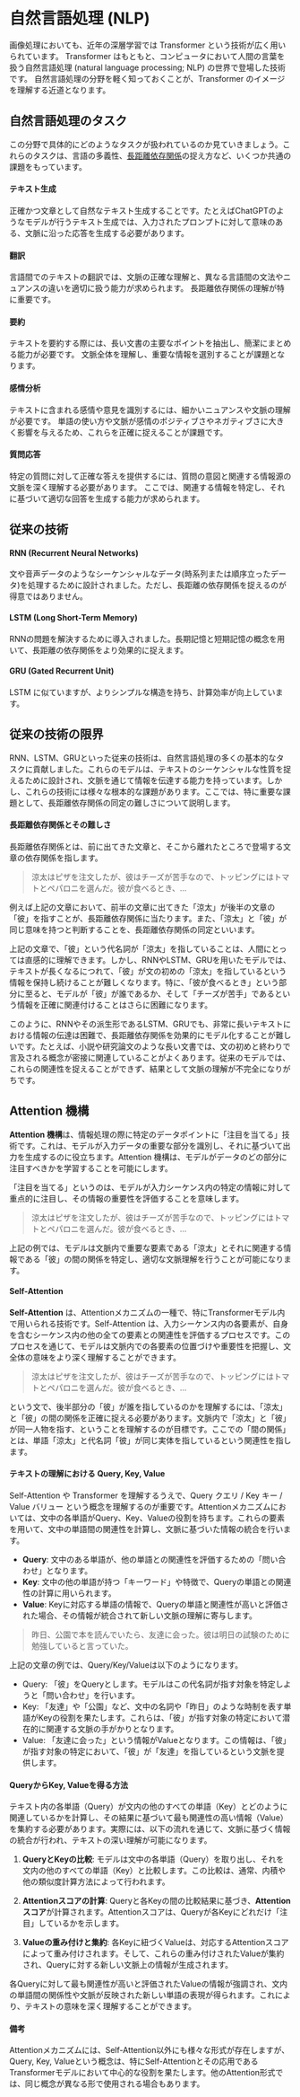 # 自然言語処理 (NLP)

画像処理においても、近年の深層学習では Transformer という技術が広く用いられています。
Transformer はもともと、コンピュータにおいて人間の言葉を扱う自然言語処理 (natural language processing; NLP) の世界で登場した技術です。
自然言語処理の分野を軽く知っておくことが、Transformer のイメージを理解する近道となります。

## 自然言語処理のタスク

この分野で具体的にどのようなタスクが扱われているのか見ていきましょう。これらのタスクは、言語の多義性、[長距離依存関係](#長距離依存関係の捉え方)の捉え方など、いくつか共通の課題をもっています。

#### テキスト生成
正確かつ文章として自然なテキスト生成することです。たとえばChatGPTのようなモデルが行うテキスト生成では、入力されたプロンプトに対して意味のある、文脈に沿った応答を生成する必要があります。

#### 翻訳
言語間でのテキストの翻訳では、文脈の正確な理解と、異なる言語間の文法やニュアンスの違いを適切に扱う能力が求められます。
長距離依存関係の理解が特に重要です。

#### 要約
テキストを要約する際には、長い文書の主要なポイントを抽出し、簡潔にまとめる能力が必要です。
文脈全体を理解し、重要な情報を選別することが課題となります。

#### 感情分析
テキストに含まれる感情や意見を識別するには、細かいニュアンスや文脈の理解が必要です。
単語の使い方や文脈が感情のポジティブさやネガティブさに大きく影響を与えるため、これらを正確に捉えることが課題です。

#### 質問応答
特定の質問に対して正確な答えを提供するには、質問の意図と関連する情報源の文脈を深く理解する必要があります。
ここでは、関連する情報を特定し、それに基づいて適切な回答を生成する能力が求められます。

## 従来の技術

#### RNN (Recurrent Neural Networks)
文や音声データのようなシーケンシャルなデータ(時系列または順序立ったデータ)を処理するために設計されました。ただし、長距離の依存関係を捉えるのが得意ではありません。

#### LSTM (Long Short-Term Memory)
RNNの問題を解決するために導入されました。長期記憶と短期記憶の概念を用いて、長距離の依存関係をより効果的に捉えます。

#### GRU (Gated Recurrent Unit)
LSTM に似ていますが、よりシンプルな構造を持ち、計算効率が向上しています。

## 従来の技術の限界

RNN、LSTM、GRUといった従来の技術は、自然言語処理の多くの基本的なタスクに貢献しました。これらのモデルは、テキストのシーケンシャルな性質を捉えるために設計され、文脈を通じて情報を伝達する能力を持っています。しかし、これらの技術には様々な根本的な課題があります。ここでは、特に重要な課題として、長距離依存関係の同定の難しさについて説明します。

#### 長距離依存関係とその難しさ

長距離依存関係とは、前に出てきた文章と、そこから離れたところで登場する文章の依存関係を指します。

> 涼太はピザを注文したが、彼はチーズが苦手なので、トッピングにはトマトとペパロニを選んだ。彼が食べるとき、...

例えば上記の文章において、前半の文章に出てきた「涼太」が後半の文章の「彼」を指すことが、長距離依存関係に当たります。また、「涼太」と「彼」が同じ意味を持つと判断することを、長距離依存関係の同定といいます。

上記の文章で、「彼」という代名詞が「涼太」を指していることは、人間にとっては直感的に理解できます。しかし、RNNやLSTM、GRUを用いたモデルでは、テキストが長くなるにつれて、「彼」が文の初めの「涼太」を指しているという情報を保持し続けることが難しくなります。特に、「彼が食べるとき」という部分に至ると、モデルが「彼」が誰であるか、そして「チーズが苦手」であるという情報を正確に関連付けることはさらに困難になります。

このように、RNNやその派生形であるLSTM、GRUでも、非常に長いテキストにおける情報の伝達は困難で、長距離依存関係を効果的にモデル化することが難しいです。たとえば、小説や研究論文のような長い文書では、文の初めと終わりで言及される概念が密接に関連していることがよくあります。従来のモデルでは、これらの関連性を捉えることができず、結果として文脈の理解が不完全になりがちです。

## Attention 機構

**Attention 機構**は、情報処理の際に特定のデータポイントに「注目を当てる」技術です。これは、モデルが入力データの重要な部分を識別し、それに基づいて出力を生成するのに役立ちます。Attention 機構は、モデルがデータのどの部分に注目すべきかを学習することを可能にします。

「注目を当てる」というのは、モデルが入力シーケンス内の特定の情報に対して重点的に注目し、その情報の重要性を評価することを意味します。

> 涼太はピザを注文したが、彼はチーズが苦手なので、トッピングにはトマトとペパロニを選んだ。彼が食べるとき、...

上記の例では、モデルは文脈内で重要な要素である「涼太」とそれに関連する情報である「彼」の間の関係を特定し、適切な文脈理解を行うことが可能になります。

#### Self-Attention

**Self-Attention** は、Attentionメカニズムの一種で、特にTransformerモデル内で用いられる技術です。Self-Attention は、入力シーケンス内の各要素が、自身を含むシーケンス内の他の全ての要素との関連性を評価するプロセスです。このプロセスを通じて、モデルは文脈内での各要素の位置づけや重要性を把握し、文全体の意味をより深く理解することができます。

> 涼太はピザを注文したが、彼はチーズが苦手なので、トッピングにはトマトとペパロニを選んだ。彼が食べるとき、...

という文で、後半部分の「彼」が誰を指しているのかを理解するには、「涼太」と「彼」の間の関係を正確に捉える必要があります。文脈内で「涼太」と「彼」が同一人物を指す、ということを理解するのが目標です。ここでの「間の関係」とは、単語「涼太」と代名詞「彼」が同じ実体を指しているという関連性を指します。

<!--
#### Google 検索との対比

Self-Attention や Transformer を理解するうえで、Query クエリ / Key キー / Value バリュー という概念を理解するのが重要です。身近な Google 検索と対比しながら理解していきましょう。*本来 Google 検索ではこれらの語は用いませんが、Transformer の概念にあてはめて考えてみます。*
- **Query**: 利用者が検索バーに入力する検索語。利用者が知りたい情報や回答を求めるための問い合わせです。
- **Key**: Googleが把握するインターネット上の文書のメタデータやコンテンツのキーワードに相当します。これらは、利用者のクエリに対する回答の候補となる情報を示す指標です。
- **Value**: インターネット上の文書そのものが「値」に相当します。クエリに対して関連性が高いと評価された文書は、利用者に返される結果（情報）となります。

これを自然言語処理での Self-Attention に置き換えてみます。
-->

#### テキストの理解における Query, Key, Value

Self-Attention や Transformer を理解するうえで、Query クエリ / Key キー / Value バリュー という概念を理解するのが重要です。Attentionメカニズムにおいては、文中の各単語がQuery、Key、Valueの役割を持ちます。これらの要素を用いて、文中の単語間の関連性を計算し、文脈に基づいた情報の統合を行います。

- **Query**: 文中のある単語が、他の単語との関連性を評価するための「問い合わせ」となります。
- **Key**: 文中の他の単語が持つ「キーワード」や特徴で、Queryの単語との関連性の計算に用いられます。
- **Value**: Keyに対応する単語の情報で、Queryの単語と関連性が高いと評価された場合、その情報が統合されて新しい文脈の理解に寄与します。

> 昨日、公園で本を読んでいたら、友達に会った。彼は明日の試験のために勉強していると言っていた。

上記の文章の例では、Query/Key/Valueは以下のようになります。

- Query: 「彼」をQueryとします。モデルはこの代名詞が指す対象を特定しようと「問い合わせ」を行います。
- Key: 「友達」や「公園」など、文中の名詞や「昨日」のような時制を表す単語がKeyの役割を果たします。これらは、「彼」が指す対象の特定において潜在的に関連する文脈の手がかりとなります。
- Value: 「友達に会った」という情報がValueとなります。この情報は、「彼」が指す対象の特定において、「彼」が「友達」を指しているという文脈を提供します。

#### QueryからKey, Valueを得る方法

テキスト内の各単語（Query）が文内の他のすべての単語（Key）とどのように関連しているかを計算し、その結果に基づいて最も関連性の高い情報（Value）を集約する必要があります。実際には、以下の流れを通じて、文脈に基づく情報の統合が行われ、テキストの深い理解が可能になります。

1. **QueryとKeyの比較**: モデルは文中の各単語（Query）を取り出し、それを文内の他のすべての単語（Key）と比較します。この比較は、通常、内積や他の類似度計算方法によって行われます。

1. **Attentionスコアの計算**: Queryと各Keyの間の比較結果に基づき、**Attentionスコア**が計算されます。Attentionスコアは、Queryが各Keyにどれだけ「注目」しているかを示します。

1. **Valueの重み付けと集約**: 各Keyに紐づくValueは、対応するAttentionスコアによって重み付けされます。そして、これらの重み付けされたValueが集約され、Queryに対する新しい文脈上の情報が生成されます。

各Queryに対して最も関連性が高いと評価されたValueの情報が強調され、文内の単語間の関係性や文脈が反映された新しい単語の表現が得られます。これにより、テキストの意味を深く理解することができます。

#### 備考

Attentionメカニズムには、Self-Attention以外にも様々な形式が存在しますが、Query, Key, Valueという概念は、特にSelf-Attentionとその応用であるTransformerモデルにおいて中心的な役割を果たします。他のAttention形式では、同じ概念が異なる形で使用される場合もあります。
